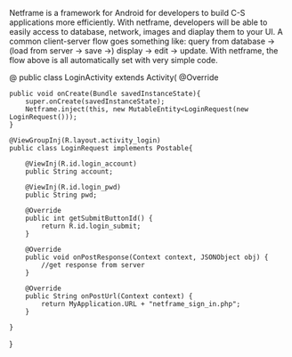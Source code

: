 Netframe is a framework for Android for developers to build C-S applications more efficiently. With netframe, developers will be able to easily access to database, network, images and diaplay them to your UI.
A common client-server flow goes something like: 
query from database -> (load from server -> save ->) display -> edit -> update.
With netframe, the flow above is all automatically set with very simple code. 

@
public class LoginActivity extends Activity(
	@Override
    
	public void onCreate(Bundle savedInstanceState){
		super.onCreate(savedInstanceState);
		Netframe.inject(this, new MutableEntity<LoginRequest(new LoginRequest()));
	}

	@ViewGroupInj(R.layout.activity_login)
	public class LoginRequest implements Postable{
				
		@ViewInj(R.id.login_account)
		public String account;

		@ViewInj(R.id.login_pwd)
		public String pwd;

		@Override
		public int getSubmitButtonId() {
			return R.id.login_submit;
		}

		@Override
		public void onPostResponse(Context context, JSONObject obj) {
			//get response from server
		}

		@Override
		public String onPostUrl(Context context) {
			return MyApplication.URL + "netframe_sign_in.php";
		}

	}
}

